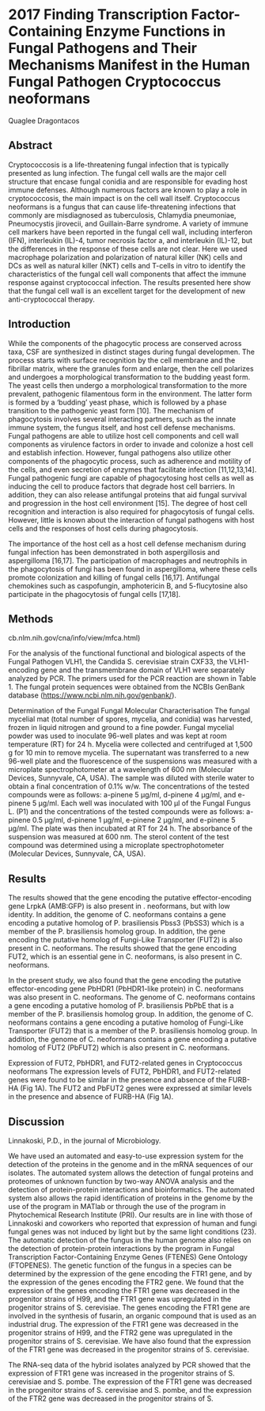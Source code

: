 # 2017 Finding Transcription Factor-Containing Enzyme Functions in Fungal Pathogens and Their Mechanisms Manifest in the Human Fungal Pathogen Cryptococcus neoformans
Quaglee Dragontacos


## Abstract
Cryptococcosis is a life-threatening fungal infection that is typically presented as lung infection. The fungal cell walls are the major cell structure that encase fungal conidia and are responsible for evading host immune defenses. Although numerous factors are known to play a role in cryptococcosis, the main impact is on the cell wall itself. Cryptococcus neoformans is a fungus that can cause life-threatening infections that commonly are misdiagnosed as tuberculosis, Chlamydia pneumoniae, Pneumocystis jirovecii, and Guillain-Barre syndrome. A variety of immune cell markers have been reported in the fungal cell wall, including interferon (IFN), interleukin (IL)-4, tumor necrosis factor a, and interleukin (IL)-12, but the differences in the response of these cells are not clear. Here we used macrophage polarization and polarization of natural killer (NK) cells and DCs as well as natural killer (NKT) cells and T-cells in vitro to identify the characteristics of the fungal cell wall components that affect the immune response against cryptococcal infection. The results presented here show that the fungal cell wall is an excellent target for the development of new anti-cryptococcal therapy.


## Introduction

While the components of the phagocytic process are conserved across taxa, CSF are synthesized in distinct stages during fungal developmen. The process starts with surface recognition by the cell membrane and the fibrillar matrix, where the granules form and enlarge, then the cell polarizes and undergoes a morphological transformation to the budding yeast form. The yeast cells then undergo a morphological transformation to the more prevalent, pathogenic filamentous form in the environment. The latter form is formed by a ‘budding’ yeast phase, which is followed by a phase transition to the pathogenic yeast form [10]. The mechanism of phagocytosis involves several interacting partners, such as the innate immune system, the fungus itself, and host cell defense mechanisms. Fungal pathogens are able to utilize host cell components and cell wall components as virulence factors in order to invade and colonize a host cell and establish infection. However, fungal pathogens also utilize other components of the phagocytic process, such as adherence and motility of the cells, and even secretion of enzymes that facilitate infection [11,12,13,14]. Fungal pathogenic fungi are capable of phagocytosing host cells as well as inducing the cell to produce factors that degrade host cell barriers. In addition, they can also release antifungal proteins that aid fungal survival and progression in the host cell environment [15]. The degree of host cell recognition and interaction is also required for phagocytosis of fungal cells. However, little is known about the interaction of fungal pathogens with host cells and the responses of host cells during phagocytosis.

The importance of the host cell as a host cell defense mechanism during fungal infection has been demonstrated in both aspergillosis and aspergilloma [16,17]. The participation of macrophages and neutrophils in the phagocytosis of fungi has been found in aspergilloma, where these cells promote colonization and killing of fungal cells [16,17]. Antifungal chemokines such as caspofungin, amphotericin B, and 5-flucytosine also participate in the phagocytosis of fungal cells [17,18].


## Methods
cb.nlm.nih.gov/cna/info/view/mfca.html)

For the analysis of the functional functional and biological aspects of the Fungal Pathogen VLH1, the Candida S. cerevisiae strain CXF33, the VLH1-encoding gene and the transmembrane domain of VLH1 were separately analyzed by PCR. The primers used for the PCR reaction are shown in Table 1. The fungal protein sequences were obtained from the NCBIs GenBank database (https://www.ncbi.nlm.nih.gov/genbank/).

Determination of the Fungal Fungal Molecular Characterisation
The fungal mycelial mat (total number of spores, mycelia, and conidia) was harvested, frozen in liquid nitrogen and ground to a fine powder. Fungal mycelial powder was used to inoculate 96-well plates and was kept at room temperature (RT) for 24 h. Mycelia were collected and centrifuged at 1,500 g for 10 min to remove mycelia. The supernatant was transferred to a new 96-well plate and the fluorescence of the suspensions was measured with a microplate spectrophotometer at a wavelength of 600 nm (Molecular Devices, Sunnyvale, CA, USA). The sample was diluted with sterile water to obtain a final concentration of 0.1% w/w. The concentrations of the tested compounds were as follows: a-pinene 5 µg/ml, d-pinene 4 µg/ml, and e-pinene 5 µg/ml. Each well was inoculated with 100 µl of the Fungal Fungus L. (P1) and the concentrations of the tested compounds were as follows: a-pinene 0.5 µg/ml, d-pinene 1 µg/ml, e-pinene 2 µg/ml, and e-pinene 5 µg/ml. The plate was then incubated at RT for 24 h. The absorbance of the suspension was measured at 600 nm. The sterol content of the test compound was determined using a microplate spectrophotometer (Molecular Devices, Sunnyvale, CA, USA).


## Results
The results showed that the gene encoding the putative effector-encoding gene LrpkA (AMB:GFP) is also present in . neoformans, but with low identity. In addition, the genome of C. neoformans contains a gene encoding a putative homolog of P. brasiliensis Pbss3 (PbSS3) which is a member of the P. brasiliensis homolog group. In addition, the gene encoding the putative homolog of Fungi-Like Transporter (FUT2) is also present in C. neoformans. The results showed that the gene encoding FUT2, which is an essential gene in C. neoformans, is also present in C. neoformans.

In the present study, we also found that the gene encoding the putative effector-encoding gene PbHDR1 (PbHDR1-like protein) in C. neoformans was also present in C. neoformans. The genome of C. neoformans contains a gene encoding a putative homolog of P. brasiliensis PbPbE that is a member of the P. brasiliensis homolog group. In addition, the genome of C. neoformans contains a gene encoding a putative homolog of Fungi-Like Transporter (FUT2) that is a member of the P. brasiliensis homolog group. In addition, the genome of C. neoformans contains a gene encoding a putative homolog of FUT2 (PbFUT2) which is also present in C. neoformans.

Expression of FUT2, PbHDR1, and FUT2-related genes in Cryptococcus neoformans
The expression levels of FUT2, PbHDR1, and FUT2-related genes were found to be similar in the presence and absence of the FURB-HA (Fig 1A). The FUT2 and PbFUT2 genes were expressed at similar levels in the presence and absence of FURB-HA (Fig 1A).


## Discussion
Linnakoski, P.D., in the journal of Microbiology.

We have used an automated and easy-to-use expression system for the detection of the proteins in the genome and in the mRNA sequences of our isolates. The automated system allows the detection of fungal proteins and proteomes of unknown function by two-way ANOVA analysis and the detection of protein-protein interactions and bioinformatics. The automated system also allows the rapid identification of proteins in the genome by the use of the program in MATlab or through the use of the program in Phytochemical Research Institute (PRI). Our results are in line with those of Linnakoski and coworkers who reported that expression of human and fungi fungal genes was not induced by light but by the same light conditions (23). The automatic detection of the fungus in the human genome also relies on the detection of protein-protein interactions by the program in Fungal Transcription Factor-Containing Enzyme Genes (FTENES) Gene Ontology (FTOPENES). The genetic function of the fungus in a species can be determined by the expression of the gene encoding the FTR1 gene, and by the expression of the genes encoding the FTR2 gene. We found that the expression of the genes encoding the FTR1 gene was decreased in the progenitor strains of H99, and the FTR1 gene was upregulated in the progenitor strains of S. cerevisiae. The genes encoding the FTR1 gene are involved in the synthesis of fusarin, an organic compound that is used as an industrial drug. The expression of the FTR1 gene was decreased in the progenitor strains of H99, and the FTR2 gene was upregulated in the progenitor strains of S. cerevisiae. We have also found that the expression of the FTR1 gene was decreased in the progenitor strains of S. cerevisiae.

The RNA-seq data of the hybrid isolates analyzed by PCR showed that the expression of FTR1 gene was increased in the progenitor strains of S. cerevisiae and S. pombe. The expression of the FTR1 gene was decreased in the progenitor strains of S. cerevisiae and S. pombe, and the expression of the FTR2 gene was decreased in the progenitor strains of S.
